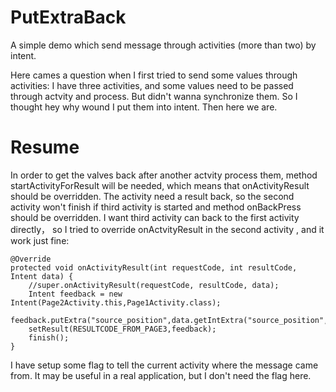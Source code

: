 # PutExtraBack

A simple demo which send message through activities (more than two) by intent.

 Here cames a question when I first tried to send some values through activities: I have three activities, and some values need to be passed through actvity and process. But didn't wanna synchronize them. So I thought hey why wound I put them into intent. Then here we are.
 
   # Resume
 
  In order to get the valves back after another actvity process them, method startActivityForResult will be needed, which means that onActivityResult should be overridden. The activity need a result back, so the second activity won't finish if third activity is started and method onBackPress should be overridden. 
  I want third activity can back to the first activity directly， so I tried to override onActvityResult in the second activity , and it work just fine:
  
    @Override
    protected void onActivityResult(int requestCode, int resultCode, Intent data) {
        //super.onActivityResult(requestCode, resultCode, data);
        Intent feedback = new Intent(Page2Activity.this,Page1Activity.class);
        feedback.putExtra("source_position",data.getIntExtra("source_position",0));
        setResult(RESULTCODE_FROM_PAGE3,feedback);
        finish();
    }
 I have setup some flag to tell the current activity where the message came from. It may be useful in a real application, but I don't need the flag here. 
